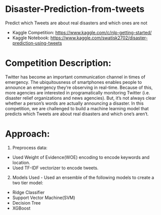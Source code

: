 # Disaster-Prediction-from-tweets
Predict which Tweets are about real disasters and which ones are not

- Kaggle Competition: https://www.kaggle.com/c/nlp-getting-started/
- Kaggle Notebook: https://www.kaggle.com/swatisk2702/disaster-prediction-using-tweets

# Competition Description:

Twitter has become an important communication channel in times of emergency. The ubiquitousness of smartphones enables people to announce an emergency they’re observing in real-time. Because of this, more agencies are interested in programatically monitoring Twitter (i.e. disaster relief organizations and news agencies). 
But, it’s not always clear whether a person’s words are actually announcing a disaster. In this competition, we are  challenged to build a machine learning model that predicts which Tweets are about real disasters and which one’s aren’t. 

# Approach:

1. Preprocess data:
  - Used Weight of Evidence(WOE) encoding to encode keywords and location.
  - Used TF-IDF vectorizer to encode tweets.
  
2. Models Used - Used an ensemble of the following models to create a two tier model:
  - Ridge Classifier
  - Support Vector Machine(SVM)
  - Decision Tree 
  - XGBoost
  
  
